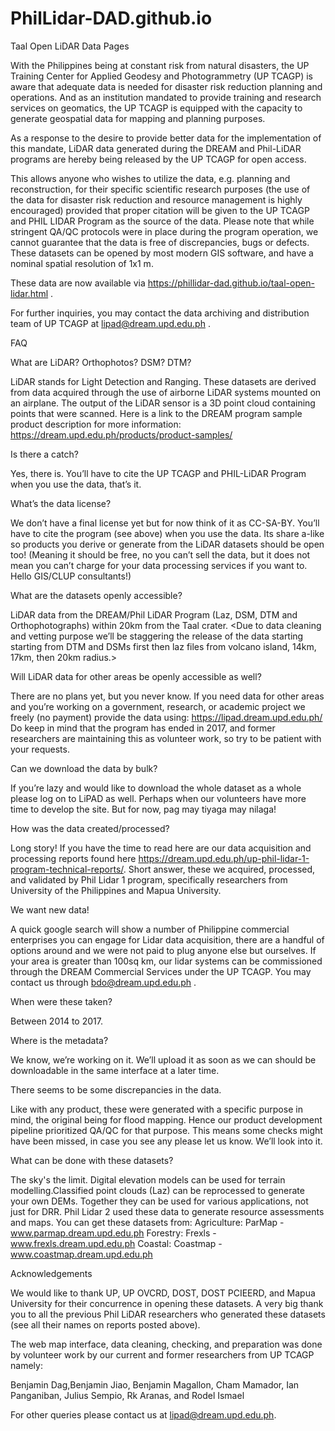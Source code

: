 # PhilLidar-DAD.github.io
Taal Open LiDAR Data Pages

With the Philippines being at constant risk from natural disasters, the UP Training Center for Applied Geodesy and Photogrammetry (UP TCAGP) is aware that adequate data is needed for disaster risk reduction planning and operations. And as an institution mandated to provide training and research services on geomatics, the UP TCAGP is equipped with the capacity to generate geospatial data for mapping and planning purposes.

As a response to the desire to provide better data for the implementation of this mandate, LiDAR data generated during the DREAM and Phil-LiDAR programs are hereby being released  by the UP TCAGP for open access.

This allows anyone who wishes to utilize the data, e.g. planning and reconstruction, for their specific scientific research purposes (the use of the data for disaster risk reduction and resource management is highly encouraged) provided that proper citation will be given to the UP TCAGP and PHIL LIDAR Program as the source of the data. Please note that while stringent QA/QC protocols were in place during the program operation, we cannot guarantee that the data is free of discrepancies, bugs or defects. These datasets can be opened by most modern GIS software, and have a nominal spatial resolution  of 1x1 m. 

These data are now available via https://phillidar-dad.github.io/taal-open-lidar.html .

For further inquiries, you may contact the data archiving and distribution team of UP TCAGP at lipad@dream.upd.edu.ph .

FAQ

What are LiDAR? Orthophotos? DSM? DTM?

LiDAR stands for Light Detection and Ranging. These datasets are derived from data acquired through the use of airborne LiDAR systems mounted on an airplane. The output of the LiDAR sensor is a 3D point cloud containing points that were scanned. Here is a link to the DREAM program sample product description for more information: https://dream.upd.edu.ph/products/product-samples/

Is there a catch?

Yes, there is. You’ll have to cite the UP TCAGP and PHIL-LiDAR Program when you use the data, that’s it. 

What’s the data license?

We don’t have a final license yet but for now think of it as CC-SA-BY. You’ll have to cite the program (see above) when you use the data. Its share a-like so products you derive or generate from the LiDAR datasets should be open too! (Meaning it should be free, no you can’t sell the data, but it does not mean you can’t charge for your data processing services if you want to. Hello GIS/CLUP consultants!)

What are the datasets openly accessible?

LiDAR data from the DREAM/Phil LiDAR Program (Laz, DSM, DTM and Orthophotographs) within 20km from the Taal crater. <Due to data cleaning and vetting purpose we’ll be staggering the release of the data starting starting from DTM and DSMs first then laz files from volcano island, 14km, 17km, then 20km radius.>

Will LiDAR data for other areas be openly accessible as well?

There are no plans yet, but you never know. If you need data for other areas and you’re working on a government, research, or academic project we freely (no payment) provide the data using: https://lipad.dream.upd.edu.ph/ Do keep in mind that the program has ended in 2017, and former researchers are maintaining this as volunteer work, so try to be patient with your requests. 
 
Can we download the data by bulk?

If you’re lazy and would like to download the whole dataset as a whole please log on to LiPAD as well. Perhaps when our volunteers have more time to develop the site. But for now, pag may tiyaga may nilaga!

How was the data created/processed?

Long story! If you have the time to read here are our data acquisition and processing reports found here https://dream.upd.edu.ph/up-phil-lidar-1-program-technical-reports/.  Short answer, these we acquired, processed, and validated by Phil Lidar 1 program, specifically researchers from University of the Philippines and Mapua University.

We want new data!

A quick google search will show a number of Philippine commercial enterprises you can engage for Lidar data acquisition, there are a handful of options around and we were not paid to plug anyone else but ourselves. If your area is greater than 100sq km, our lidar systems can be commissioned through the DREAM Commercial Services under the UP TCAGP. You may contact us through bdo@dream.upd.edu.ph .

When were these taken?

Between 2014 to 2017.

Where is the metadata?

We know, we’re working on it. We’ll upload it as soon as we can should be downloadable in the same interface at a later time.

There seems to be some discrepancies in the data.

Like with any product, these were generated with a specific purpose in mind, the original being for flood mapping. Hence our product development pipeline prioritized QA/QC for that purpose. This means some checks might have been missed, in case you see any please let us know. We’ll look into it. 

What can be done with these datasets?

The sky's the limit. Digital elevation models can be used for terrain modelling.Classified point clouds (Laz) can be reprocessed to generate your own DEMs. Together they can be used for various applications, not just for DRR. Phil Lidar 2 used these data to generate resource assessments and maps. You can get these datasets from:
Agriculture: ParMap - www.parmap.dream.upd.edu.ph 
Forestry: Frexls - www.frexls.dream.upd.edu.ph
Coastal: Coastmap - www.coastmap.dream.upd.edu.ph



Acknowledgements

We would like to thank UP, UP OVCRD, DOST, DOST PCIEERD, and Mapua University for their concurrence in opening these datasets. A very big thank you to all the previous Phil LiDAR researchers who generated these datasets (see all their names on reports posted above).

The web map interface, data cleaning, checking, and preparation was done by volunteer work by our current and former researchers from UP TCAGP namely:

Benjamin Dag,Benjamin Jiao, Benjamin Magallon, Cham Mamador, Ian Panganiban, Julius Sempio, Rk Aranas, and Rodel Ismael

For other queries please contact us at lipad@dream.upd.edu.ph.




